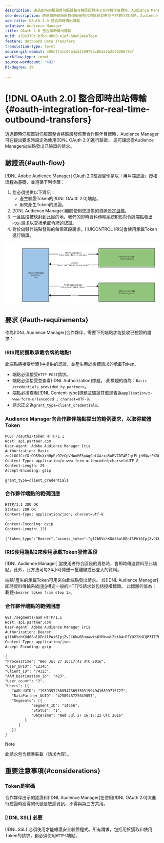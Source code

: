```yaml
---
description: 透過即時伺服器對伺服器整合將區段發佈至合作夥伴目標時，Audience Manager可在提出要求時設定為使用OAuth 2.0進行驗證。 這可讓您從Audience Manager向端點發出已驗證的請求。
seo-description: 透過即時伺服器對伺服器整合將區段發佈至合作夥伴目標時，Audience Manager可在提出要求時設定為使用OAuth 2.0進行驗證。 這可讓您從Audience Manager向端點發出已驗證的請求。
seo-title: OAuth 2.0 整合即時傳出傳輸
solution: Audience Manager
title: OAuth 2.0 整合即時傳出傳輸
uuid: a39e370c-b3bd-4b06-a1af-60a024ee7ee4
feature: Outbound Data Transfers
translation-type: tm+mt
source-git-commit: e05eff3cc04e4a82399752c862e2b2370286f96f
workflow-type: tm+mt
source-wordcount: '492'
ht-degree: 2%

---
```



# [!DNL OAuth 2.0] 整合即時出站傳輸{#oauth-integration-for-real-time-outbound-transfers}

透過即時伺服器對伺服器整合將區段發佈至合作夥伴目標時，Audience Manager可在提出要求時設定為使用[!DNL OAuth 2.0]進行驗證。 這可讓您從Audience Manager向端點發出已驗證的請求。

## 驗證流{#auth-flow}

[!DNL Adobe Audience Manager] [OAuth 2.0](https://tools.ietf.org/html/rfc6749#section-4.4)驗證實作是以「用戶端認證」授權流程為基礎，並遵循下列步驟：

1. 您必須提供以下資訊：
   * 產生驗證Token的[!DNL OAuth 2.0]端點。
   * 用來產生Token的憑證。
1. [!DNL Audience Manager]顧問使用您提供的資訊設定[目標](../../../features/destinations/destinations.md)。
1. 一旦區段被映射到此目的地，我們的即時資料傳輸系統[IRIS](../../../reference/system-components/components-data-action.md#iris)向令牌端點發出`POST`請求以交換承載令牌的認證。
1. 對於向夥伴端點發佈的每個區段請求，[!UICONTROL IRIS]會使用承載Token進行驗證。

![](assets/oauth2-iris.png)

## 要求 {#auth-requirements}

作為[!DNL Audience Manager]合作夥伴，需要下列端點才能接收已驗證的請求：

### IRIS用於獲取承載令牌的端點1

此端點將接受步驟1中提供的認證，並產生用於後續請求的承載Token。

* 端點必須接受`HTTP POST`請求。
* 端點必須接受並查看[!DNL Authorization]標題。 此標題的值為：`Basic <credentials_provided_by_partner>`。
* 端點必須查看[!DNL Content-type]標題並驗證其值是否為`application/x-www-form-urlencoded ; charset=UTF-8`。
* 請求正文為`grant_type=client_credentials`。

### Audience Manager向合作夥伴端點提出的範例要求，以取得載體Token

```
POST /oauth2/token HTTP/1.1
Host: api.partner.com
User-Agent: Adobe Audience Manager Iris
Authorization: Basic zq2LOO1CcYGrODS5nXiNHpEz97eCpVHAoMF8pAgCntXAzxp5uRV7DTAE2qtPLjhMQwrEX3O6MHV4S
Content-Type: application/x-www-form-urlencoded;charset=UTF-8
Content-Length: 29
Accept-Encoding: gzip
  
grant_type=client_credentials
```

### 合作夥伴端點的範例回應

```
HTTP/1.1 200 OK
Status: 200 OK
Content-Type: application/json; charset=utf-8
...
Content-Encoding: gzip
Content-Length: 121
  
{"token_type":"Bearer","access_token":"glIbBVohK8d86alDEnllPWi6IpjZvJC6kwBRuuawts6YMkw4tZkt84rEZYU2ZKHCQP3TT7PnzCQPI0yY"}
```

### IRIS使用端點2來使用承載Token發佈區段

[!DNL Audience Manager] 當使用者符合區段的資格時，會即時傳送資料至此端點。此外，此方法可每24小時傳送一批離線或已登入的資料。

端點1產生的承載Token可用來向此端點發出請求。 該[!DNL Audience Manager]即時資料傳輸系統[IRIS](../../../reference/system-components/components-data-action.md#iris)構造一般的HTTPS請求並包括授權標頭。 此標題的值為：載體`<bearer token from step 1>`。

### 合作夥伴端點的範例回應

```
GET /segments/aam HTTP/1.1
Host: api.partner.com
User-Agent: Adobe Audience Manager Iris
Authorization: Bearer glIbBVohK8d86alDEnllPWi6IpjZvJC6kwBRuuawts6YMkw4tZkt84rEZYU2ZKHCQP3TT7PnzCQPI0yY
Content-Type: application/json
Accept-Encoding: gzip
   
{
"ProcessTime": "Wed Jul 27 16:17:42 UTC 2016",
"User_DPID": "12345",
"Client_ID": "74323",
"AAM_Destination_Id": "423",
"User_count": "2",
"Users": [{
   "AAM_UUID": "19393572368547369350319949416899715727",
   "DataPartner_UUID": "4250948725049857",
   "Segments": [{
            "Segment_ID": "14356",
            "Status": "1",
            "DateTime": "Wed Jul 27 16:17:22 UTC 2016"
         }
      ]
   }]
}
```

>[!NOTE]
>
>此請求包含標準裝載（請求內容）。

## 重要注意事項{#considerations}

### Token是密碼

合作夥伴出示的認證和[!DNL Audience Manager]在使用[!DNL OAuth 2.0]流進行驗證時獲得的代號是敏感資訊，不得與第三方共用。

### [!DNL SSL] 必要

[!DNL SSL] 必須使用才能維護安全驗證程式。所有請求，包括用於獲取和使用Token的請求，都必須使用`HTTPS`端點。